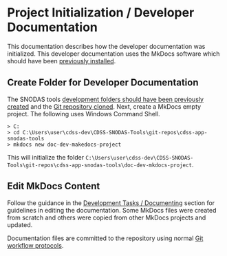 # Project Initialization / Developer Documentation

This documentation describes how the developer documentation was initialized.
This developer documentation uses the MkDocs software which should have been [previously installed](../dev-env/mkdocs/).

## Create Folder for Developer Documentation

The SNODAS tools [development folders should have been previously created](dev-folder/) and the [Git repository cloned](github/).
Next, create a MkDocs empty project.  The following uses Windows Command Shell.

```
> C:
> cd C:\Users\user\cdss-dev\CDSS-SNODAS-Tools\git-repos\cdss-app-snodas-tools
> mkdocs new doc-dev-makedocs-project
```
This will initialize the folder `C:\Users\user\cdss-dev\CDSS-SNODAS-Tools\git-repos\cdss-app-snodas-tools\doc-dev-mkdocs-project`.

## Edit MkDocs Content

Follow the guidance in the [Development Tasks / Documenting](../dev-tasks/doc#developer-documentation-website) section for guidelines in editing the documentation.
Some MkDocs files were created from scratch and others were copied from other MkDocs projects and updated.

Documentation files are committed to the repository using normal [Git workflow protocols](../dev-tasks/git/).
